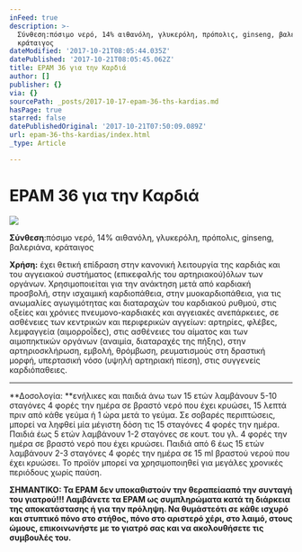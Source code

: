 ```yaml
---
inFeed: true
description: >-
  Σύνθεση:πόσιμο νερό, 14% αιθανόλη, γλυκερόλη, πρόπολις, ginseng, βαλεριάνα,
  κράταιγος
dateModified: '2017-10-21T08:05:44.035Z'
datePublished: '2017-10-21T08:05:45.062Z'
title: EPAM 36 για την Καρδιά
author: []
publisher: {}
via: {}
sourcePath: _posts/2017-10-17-epam-36-ths-kardias.md
hasPage: true
starred: false
datePublishedOriginal: '2017-10-21T07:50:09.089Z'
url: epam-36-ths-kardias/index.html
_type: Article

---
```

# EPAM 36 για την Καρδιά
![](https://the-grid-user-content.s3-us-west-2.amazonaws.com/3fc91e0b-8133-46fc-b1ed-b3c534f5b9de.jpg)

**Σύνθεση**:πόσιμο νερό, 14% αιθανόλη, γλυκερόλη, πρόπολις, ginseng, βαλεριάνα, κράταιγος

**Χρήση:** έχει θετική επίδραση στην κανονική λειτουργία της καρδιάς και του αγγειακού συστήματος (επικεφαλής του αρτηριακού)όλων των οργάνων. Χρησιμοποιείται για την ανάκτηση μετά από καρδιακή προσβολή, στην ισχαιμική καρδιοπάθεια, στην μυοκαρδιοπάθεια, για τις ανωμαλίες αγωγιμότητας και διαταραχών του καρδιακού ρυθμού, στις οξείες και χρόνιες πνευμονο-καρδιακές και αγγειακές ανεπάρκειες, σε ασθένειες των κεντρικών και περιφερικών αγγείων: αρτηρίες, φλέβες, λεμφαγγεία (αιμορροΐδες), στις ασθένειες του αίματος και των αιμοπηκτικών οργάνων (αναιμία, διαταραχές της πήξης), στην αρτηριοσκλήρωση, εμβολή, θρόμβωση, ρευματισμούς στη δραστική μορφή, υπερτασική νόσο (υψηλή αρτηριακή πίεση), στις συγγενείς καρδιόπαθειες.

---

**Δοσολογία: **ενήλικες και παιδιά άνω των 15 ετών λαμβάνουν 5-10 σταγόνες 4 φορές την ημέρα σε βραστό νερό που έχει κρυώσει, 15 λεπτά πριν από κάθε γεύμα ή 1 ώρα μετά το γεύμα. Σε σοβαρές περιπτώσεις, μπορεί να ληφθεί μία μέγιστη δόση τις 15 σταγόνες 4 φορές την ημέρα. Παιδιά έως 5 ετών λαμβάνουν 1-2 σταγόνες σε κουτ. του γλ. 4 φορές την ημέρα σε βραστό νερό που έχει κρυώσει. Παιδιά από 6 έως 15 ετών λαμβάνουν 2-3 σταγόνες 4 φορές την ημέρα σε 15 ml βραστού νερού που έχει κρυώσει. Το προϊόν μπορεί να χρησιμοποιηθεί για μεγάλες χρονικές περιόδους χωρίς παύση.

**ΣΗΜΑΝΤΙΚΟ: Τα EPAM δεν υποκαθιστούν την θεραπείααπό την συνταγή του γιατρού!!! Λαμβάνετε τα EPAM ως συμπληρώματα κατά τη διάρκεια της αποκατάστασης ή για την πρόληψη. Να θυμάστεότι σε κάθε ισχυρό και στυπτικό πόνο στο στήθος, πόνο στο αριστερό χέρι, στο λαιμό, στους ώμους, επικοινωνήστε με το γιατρό σας και να ακολουθήσετε τις συμβουλές του.**